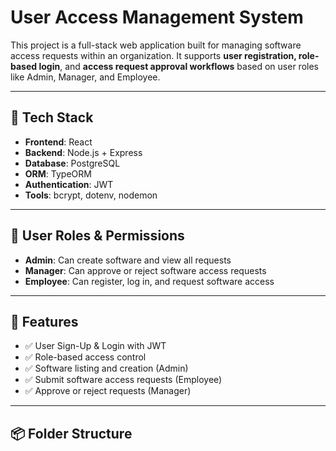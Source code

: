 # User Access Management System

This project is a full-stack web application built for managing software access requests within an organization. It supports **user registration, role-based login**, and **access request approval workflows** based on user roles like Admin, Manager, and Employee.

---

## 🧱 Tech Stack

- **Frontend**: React
- **Backend**: Node.js + Express
- **Database**: PostgreSQL
- **ORM**: TypeORM
- **Authentication**: JWT
- **Tools**: bcrypt, dotenv, nodemon

---

## 🔐 User Roles & Permissions

- **Admin**: Can create software and view all requests
- **Manager**: Can approve or reject software access requests
- **Employee**: Can register, log in, and request software access

---

## 🚀 Features

- ✅ User Sign-Up & Login with JWT
- ✅ Role-based access control
- ✅ Software listing and creation (Admin)
- ✅ Submit software access requests (Employee)
- ✅ Approve or reject requests (Manager)

---

## 📦 Folder Structure

